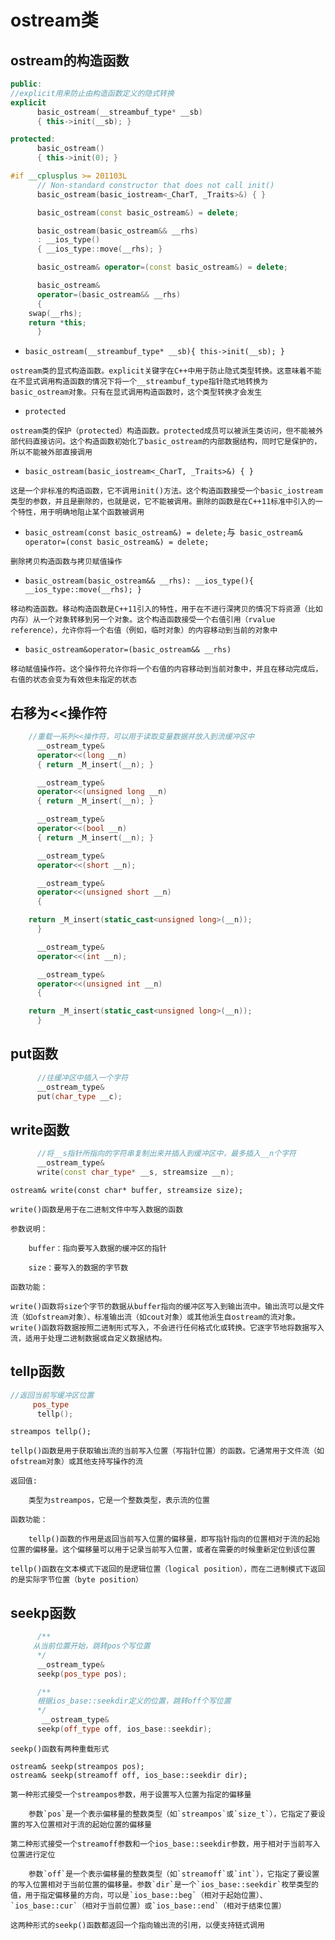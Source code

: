 # ostream类

ostream的构造函数
----------------
```c++
public:
//explicit用来防止由构造函数定义的隐式转换
explicit
      basic_ostream(__streambuf_type* __sb)
      { this->init(__sb); }

protected:
      basic_ostream()
      { this->init(0); }

#if __cplusplus >= 201103L
      // Non-standard constructor that does not call init()
      basic_ostream(basic_iostream<_CharT, _Traits>&) { }

      basic_ostream(const basic_ostream&) = delete;

      basic_ostream(basic_ostream&& __rhs)
      : __ios_type()
      { __ios_type::move(__rhs); }

      basic_ostream& operator=(const basic_ostream&) = delete;

      basic_ostream&
      operator=(basic_ostream&& __rhs)
      {
    swap(__rhs);
    return *this;
      }
```
* ```basic_ostream(__streambuf_type* __sb){ this->init(__sb); }```
~~~
ostream类的显式构造函数。explicit关键字在C++中用于防止隐式类型转换。这意味着不能在不显式调用构造函数的情况下将一个__streambuf_type指针隐式地转换为basic_ostream对象。只有在显式调用构造函数时，这个类型转换才会发生
~~~

* ```protected```
~~~
ostream类的保护（protected）构造函数。protected成员可以被派生类访问，但不能被外部代码直接访问。这个构造函数初始化了basic_ostream的内部数据结构，同时它是保护的，所以不能被外部直接调用
~~~

* ```basic_ostream(basic_iostream<_CharT, _Traits>&) { }```
~~~
这是一个非标准的构造函数，它不调用init()方法。这个构造函数接受一个basic_iostream类型的参数，并且是删除的，也就是说，它不能被调用。删除的函数是在C++11标准中引入的一个特性，用于明确地阻止某个函数被调用
~~~

* ```basic_ostream(const basic_ostream&) = delete;```与``` basic_ostream& operator=(const basic_ostream&) = delete;```
~~~
删除拷贝构造函数与拷贝赋值操作
~~~

* ```basic_ostream(basic_ostream&& __rhs): __ios_type(){ __ios_type::move(__rhs); }```
~~~
移动构造函数。移动构造函数是C++11引入的特性，用于在不进行深拷贝的情况下将资源（比如内存）从一个对象转移到另一个对象。这个构造函数接受一个右值引用（rvalue reference），允许你将一个右值（例如，临时对象）的内容移动到当前的对象中
~~~

* ```basic_ostream&operator=(basic_ostream&& __rhs)```
~~~
移动赋值操作符。这个操作符允许你将一个右值的内容移动到当前对象中，并且在移动完成后，右值的状态会变为有效但未指定的状态
~~~

右移为<<操作符
-------------
```c++
    //重载一系列<<操作符，可以用于读取变量数据并放入到流缓冲区中
      __ostream_type&
      operator<<(long __n)
      { return _M_insert(__n); }

      __ostream_type&
      operator<<(unsigned long __n)
      { return _M_insert(__n); }

      __ostream_type&
      operator<<(bool __n)
      { return _M_insert(__n); }

      __ostream_type&
      operator<<(short __n);

      __ostream_type&
      operator<<(unsigned short __n)
      {

    return _M_insert(static_cast<unsigned long>(__n));
      }

      __ostream_type&
      operator<<(int __n);

      __ostream_type&
      operator<<(unsigned int __n)
      {

    return _M_insert(static_cast<unsigned long>(__n));
      }
```

put函数
-------
```c++
      //往缓冲区中插入一个字符
      __ostream_type&
      put(char_type __c);
```

write函数
---------
```c++
      //将__s指针所指向的字符串复制出来并插入到缓冲区中，最多插入__n个字符
      __ostream_type&
      write(const char_type* __s, streamsize __n);
```
~~~
ostream& write(const char* buffer, streamsize size);

write()函数是用于在二进制文件中写入数据的函数

参数说明：

    buffer：指向要写入数据的缓冲区的指针

    size：要写入的数据的字节数

函数功能：

write()函数将size个字节的数据从buffer指向的缓冲区写入到输出流中。输出流可以是文件流（如ofstream对象）、标准输出流（如cout对象）或其他派生自ostream的流对象。
write()函数将数据按照二进制形式写入，不会进行任何格式化或转换。它逐字节地将数据写入流，适用于处理二进制数据或自定义数据结构。
~~~

tellp函数
---------
```c++
//返回当前写缓冲区位置
     pos_type
      tellp();
```

~~~
streampos tellp();

tellp()函数是用于获取输出流的当前写入位置（写指针位置）的函数。它通常用于文件流（如ofstream对象）或其他支持写操作的流

返回值:

    类型为streampos，它是一个整数类型，表示流的位置

函数功能：

    tellp()函数的作用是返回当前写入位置的偏移量，即写指针指向的位置相对于流的起始位置的偏移量。这个偏移量可以用于记录当前写入位置，或者在需要的时候重新定位到该位置

tellp()函数在文本模式下返回的是逻辑位置（logical position），而在二进制模式下返回的是实际字节位置（byte position）
~~~

seekp函数
---------
```c++
      /**
     从当前位置开始，跳转pos个写位置
      */
      __ostream_type&
      seekp(pos_type pos);

      /**
      根据ios_base::seekdir定义的位置，跳转off个写位置
      */
       __ostream_type&
      seekp(off_type off, ios_base::seekdir);
```

~~~
seekp()函数有两种重载形式

ostream& seekp(streampos pos);
ostream& seekp(streamoff off, ios_base::seekdir dir);

第一种形式接受一个streampos参数，用于设置写入位置为指定的偏移量

    参数`pos`是一个表示偏移量的整数类型（如`streampos`或`size_t`），它指定了要设置的写入位置相对于流的起始位置的偏移量

第二种形式接受一个streamoff参数和一个ios_base::seekdir参数，用于相对于当前写入位置进行定位

    参数`off`是一个表示偏移量的整数类型（如`streamoff`或`int`），它指定了要设置的写入位置相对于当前位置的偏移量。参数`dir`是一个`ios_base::seekdir`枚举类型的值，用于指定偏移量的方向，可以是`ios_base::beg`（相对于起始位置）、`ios_base::cur`（相对于当前位置）或`ios_base::end`（相对于结束位置）

这两种形式的seekp()函数都返回一个指向输出流的引用，以便支持链式调用
~~~